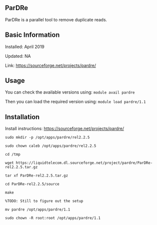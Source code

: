 ## ParDRe

ParDRe is a parallel tool to remove duplicate reads. 

## Basic Information

Installed: April 2019

Updated: NA

Link: https://sourceforge.net/projects/pardre/

## Usage

You can check the available versions using:
`module avail pardre`

Then you can load the required version using:
`module load pardre/1.1`

## Installation

Install instructions: https://sourceforge.net/projects/pardre/

```
sudo mkdir -p /opt/apps/pardre/rel2.2.5

sudo chown caleb /opt/apps/pardre/rel2.2.5

cd /tmp

wget https://liquidtelecom.dl.sourceforge.net/project/pardre/ParDRe-rel2.2.5.tar.gz

tar xf ParDRe-rel2.2.5.tar.gz

cd ParDRe-rel2.2.5/source

make

%TODO: Still to figure out the setup

mv pardre /opt/apps/pardre/1.1

sudo chown -R root:root /opt/apps/pardre/1.1
```
